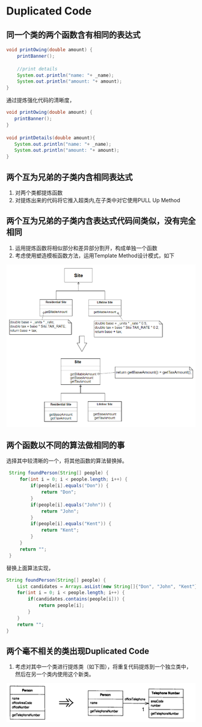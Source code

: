 

# Duplicated Code

## 同一个类的两个函数含有相同的表达式

```java
void printOwing(double amount) {
    printBanner();
    
    //print details
    System.out.println("name: "+ _name);
    System.out.println("amount: "+ amount);
}
```

通过提炼强化代码的清晰度，

 ```java
void printOwing(double amount) {
    printBanner();
}

void printDetails(double amount){
    System.out.println("name: "+ _name);
    System.out.println("amount: "+ amount);
}
 ```

## 两个互为兄弟的子类内含相同表达式

1. 对两个类都提炼函数
2. 对提炼出来的代码将它推入超类内,在子类中对它使用PULL Up Method



## 两个互为兄弟的子类内含表达式代码间类似，没有完全相同

1. 运用提炼函数将相似部分和差异部分割开，构成单独一个函数
2. 考虑使用塑造模板函数方法，运用Template Method设计模式，如下

<img src="../$%7Bimage%7D/image-20201203112810648.png" alt="image-20201203112810648" style="zoom: 80%;" />

[^图所在页]:P367



## 两个函数以不同的算法做相同的事

选择其中较清晰的一个，将其他函数的算法替换掉。

```java
 String foundPerson(String[] people) {
     for(int i = 0; i < people.length; i++) {
         if(people[i].equals("Don")) {
             return "Don";
         }
         if(people[i].equals("John")) {
             return "John";
         }
         if(people[i].equals("Kent")) {
             return "Kent";
         }
     }
     return "";
 }
```

替换上面算法实现，

```java
String foundPerson(String[] people) {
    List candidates = Arrays.asList(new String[]{"Don", "John", "Kent"});
    for(int i = 0; i < people.length; i++) {
        if(candidates.contains(people[i])) {
            return people[i];
        }
    }
    return "";
}
```



## 两个毫不相关的类出现Duplicated Code

1. 考虑对其中一个类进行提炼类（如下图），将重复代码提炼到一个独立类中，然后在另一个类内使用这个新类。

![image-20201203133407695](../$%7Bimage%7D/image-20201203133407695.png)

